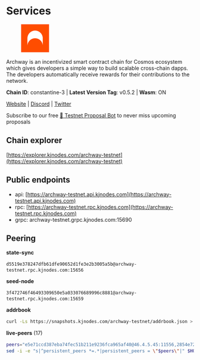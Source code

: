 # Services

<figure><img src="https://raw.githubusercontent.com/kj89/cosmos-images/main/logos/archway.png" alt=""><figcaption></figcaption></figure>

Archway is an incentivized smart contract chain for Cosmos  ecosystem which gives developers a simple way to build  scalable cross-chain dapps. The developers automatically  receive rewards for their contributions to the network.

**Chain ID**: constantine-3 | **Latest Version Tag**: v0.5.2 | **Wasm**: ON

[Website](https://archway.io) | [Discord](https://discord.gg/archwayhq) | [Twitter](https://twitter.com/archwayhq)



Subscribe to our free [🤖 Testnet Proposal Bot](https://t.me/kjnodes_testnet_proposal_bot) to never miss upcoming proposals


## Chain explorer
[https://explorer.kjnodes.com/archway-testnet](https://explorer.kjnodes.com/archway-testnet)

## Public endpoints

* api: [https://archway-testnet.api.kjnodes.com](https://archway-testnet.api.kjnodes.com)
* rpc: [https://archway-testnet.rpc.kjnodes.com](https://archway-testnet.rpc.kjnodes.com)
* grpc: archway-testnet.grpc.kjnodes.com:15690

## Peering

**state-sync**

```text
d5519e378247dfb61dfe90652d1fe3e2b3005a5b@archway-testnet.rpc.kjnodes.com:15656
```

**seed-node**

```text
3f472746f46493309650e5a033076689996c8881@archway-testnet.rpc.kjnodes.com:15659
```

**addrbook**
```bash
curl -Ls https://snapshots.kjnodes.com/archway-testnet/addrbook.json > $HOME/.archway/config/addrbook.json
```

**live-peers** (17)
```bash
peers="e5e71ccd387eba74fec51b211e9236fca965af40@46.4.5.45:11556,2854e7247155c5c0c418de40ed168850b4c73c60@85.232.252.19:26156,261acb73f483d1cace653cb54f7b8815f63b7e56@54.36.227.1:26656,b9ba5ae75fbdee6812d1aa53ff7154ed59938cbc@57.128.151.101:26656,874f0042c20d3808eccb86b523fffe42903034b8@95.217.144.107:11556,8df8a64ecf0aaba1e1faee06d005aa912d578549@65.109.89.5:41656,3320a6e7d7f1480e832d74d5ada53d8e275458bb@65.108.238.61:24656,d5519e378247dfb61dfe90652d1fe3e2b3005a5b@65.109.68.190:15656,cc683ab0fda09a798c4d2b176266e5c0d7bc1939@185.52.52.30:46656,7e31ab391f5b5756a75dc18b5275b609c81a34ee@34.122.164.239:26656,e40e240706e5c551de40fefab1ad9fbf4a4bec23@141.94.73.39:42656,2a468911e735b2dfc41e6ea4250dddf8ea1ac561@65.108.13.154:31656,5c2a752c9b1952dbed075c56c600c3a79b58c395@195.3.220.140:26946,f259ea40048744ccf6efcea92579a36a4b06035e@34.29.232.227:26656,9a5b41ac06b3c131ca6e4959a465d6bc0d103e66@88.198.52.46:11556,272009296f322b24c1e6b120feaa716edbbbe125@65.109.158.20:26676,958d9056c6173edb4714b6468bda509e97d0c80c@65.108.231.124:45656"
sed -i -e "s|^persistent_peers *=.*|persistent_peers = \"$peers\"|" $HOME/.archway/config/config.toml
```
